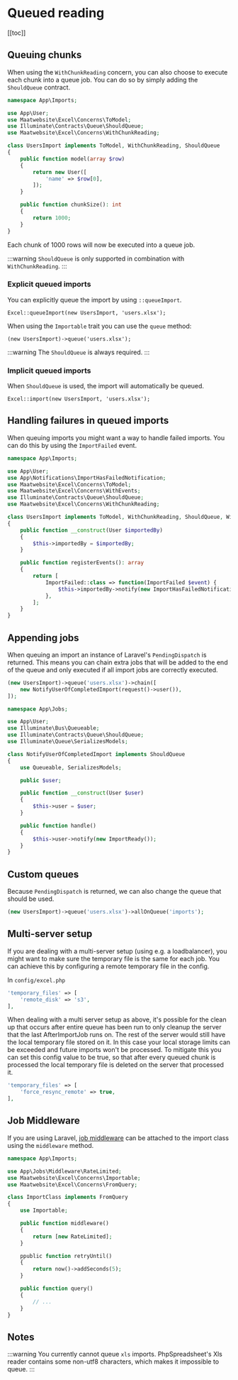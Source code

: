 # Queued reading

[[toc]]

## Queuing chunks

When using the `WithChunkReading` concern, you can also choose to execute each chunk into a queue job. You can do so by simply adding the `ShouldQueue` contract.

```php
namespace App\Imports;

use App\User;
use Maatwebsite\Excel\Concerns\ToModel;
use Illuminate\Contracts\Queue\ShouldQueue;
use Maatwebsite\Excel\Concerns\WithChunkReading;

class UsersImport implements ToModel, WithChunkReading, ShouldQueue
{
    public function model(array $row)
    {
        return new User([
            'name' => $row[0],
        ]);
    }

    public function chunkSize(): int
    {
        return 1000;
    }
}
```

Each chunk of 1000 rows will now be executed into a queue job.

:::warning
`ShouldQueue` is only supported in combination with `WithChunkReading`.
:::

### Explicit queued imports

You can explicitly queue the import by using `::queueImport`.

```
Excel::queueImport(new UsersImport, 'users.xlsx');
```

When using the `Importable` trait you can use the `queue` method:

```
(new UsersImport)->queue('users.xlsx');
```

:::warning
The `ShouldQueue` is always required.
:::

### Implicit queued imports

When `ShouldQueue` is used, the import will automatically be queued.

```
Excel::import(new UsersImport, 'users.xlsx');
```

## Handling failures in queued imports

When queuing imports you might want a way to handle failed imports. You can do this by using the `ImportFailed` event.

```php
namespace App\Imports;

use App\User;
use App\Notifications\ImportHasFailedNotification;
use Maatwebsite\Excel\Concerns\ToModel;
use Maatwebsite\Excel\Concerns\WithEvents;
use Illuminate\Contracts\Queue\ShouldQueue;
use Maatwebsite\Excel\Concerns\WithChunkReading;

class UsersImport implements ToModel, WithChunkReading, ShouldQueue, WithEvents
{
    public function __construct(User $importedBy)
    {
        $this->importedBy = $importedBy;
    }

    public function registerEvents(): array
    {
        return [
            ImportFailed::class => function(ImportFailed $event) {
                $this->importedBy->notify(new ImportHasFailedNotification);
            },
        ];
    }
}
```

## Appending jobs

When queuing an import an instance of Laravel's `PendingDispatch` is returned. This means you can chain extra jobs that will be added to the end of the queue and only executed if all import jobs are correctly executed.

```php
(new UsersImport)->queue('users.xlsx')->chain([
    new NotifyUserOfCompletedImport(request()->user()),
]);
```

```php
namespace App\Jobs;

use App\User;
use Illuminate\Bus\Queueable;
use Illuminate\Contracts\Queue\ShouldQueue;
use Illuminate\Queue\SerializesModels;

class NotifyUserOfCompletedImport implements ShouldQueue
{
    use Queueable, SerializesModels;

    public $user;

    public function __construct(User $user)
    {
        $this->user = $user;
    }

    public function handle()
    {
        $this->user->notify(new ImportReady());
    }
}
```

## Custom queues

Because `PendingDispatch` is returned, we can also change the queue that should be used.

```php
(new UsersImport)->queue('users.xlsx')->allOnQueue('imports');
```

## Multi-server setup

If you are dealing with a multi-server setup (using e.g. a loadbalancer), you might want to make sure the temporary file is the same for each job. You can achieve this by configuring a remote temporary file in the config.

In `config/excel.php`

```php
'temporary_files' => [
    'remote_disk' => 's3',
],
```

When dealing with a multi server setup as above, it's possible for the clean up that occurs after entire queue has been run to only cleanup the server that the last AfterImportJob runs on. The rest of the server would still have the local temporary file stored on it. In this case your local storage limits can be exceeded and future imports won't be processed. To mitigate this you can set this config value to be true, so that after every queued chunk is processed the local temporary file is deleted on the server that processed it.

```php
'temporary_files' => [
    'force_resync_remote' => true,
],
```


## Job Middleware

If you are using Laravel, [job middleware](https://laravel.com/docs/7.x/queues#job-middleware) can be attached to the import class using the `middleware` method.

```php
namespace App\Imports;

use App\Jobs\Middleware\RateLimited;
use Maatwebsite\Excel\Concerns\Importable;
use Maatwebsite\Excel\Concerns\FromQuery;

class ImportClass implements FromQuery
{
    use Importable;

    public function middleware()
    {
        return [new RateLimited];
    }

    ppublic function retryUntil()
    {
        return now()->addSeconds(5);
    }

    public function query()
    {
        // ...
    }
}
```

## Notes
:::warning
You currently cannot queue `xls` imports. PhpSpreadsheet's Xls reader contains some non-utf8 characters, which makes it impossible to queue.
:::

